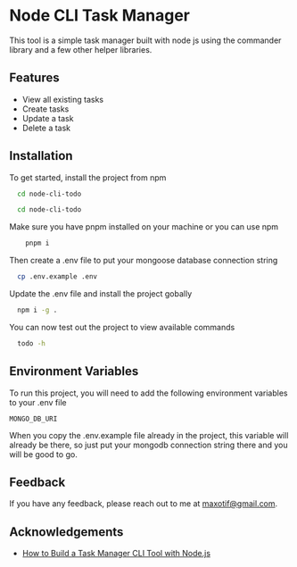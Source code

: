 
# Node CLI Task Manager

This tool is a simple task manager built with node js using the commander library and a few other helper libraries. 


## Features

- View all existing tasks
- Create tasks
- Update a task
- Delete a task


## Installation

To get started, install the project from npm

```bash
  cd node-cli-todo
```
    
```bash
  cd node-cli-todo
```

Make sure you have pnpm installed on your machine or you can use npm

```bash
    pnpm i
```

Then create a .env file to put your mongoose database connection string 

```bash
  cp .env.example .env  
```

Update the .env file and install the project gobally

```bash
  npm i -g .
```

You can now test out the project to view available commands

```bash
  todo -h
```
## Environment Variables

To run this project, you will need to add the following environment variables to your .env file

`MONGO_DB_URI`

When you copy the .env.example file already in the project, this variable will already be there, so just put your mongodb connection string there and you will be good to go.


## Feedback

If you have any feedback, please reach out to me at maxotif@gmail.com.




## Acknowledgements

 - [How to Build a Task Manager CLI Tool with Node.js](https://www.freecodecamp.org/news/nodejs-tutorial-build-a-task-manager-cli-tool/)
